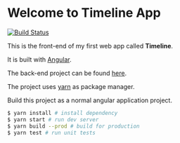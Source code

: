 # Welcome to Timeline App

[![Build Status](https://dev.azure.com/crupest-web/Timeline/_apis/build/status/crupest.Timeline-App?branchName=master)](https://dev.azure.com/crupest-web/Timeline/_build/latest?definitionId=4&branchName=master)

This is the front-end of my first web app called **Timeline**.

It is built with [Angular](https://angular.io/).

The back-end project can be found [here](https://github.com/crupest/Timeline).

The project uses [yarn](https://www.yarnpkg.com) as package manager.

Build this project as a normal angular application project.

``` bash
$ yarn install # install dependency
$ yarn start # run dev server
$ yarn build --prod # build for production
$ yarn test # run unit tests
```
